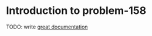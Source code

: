 # Introduction to problem-158

TODO: write [great documentation](http://jacobian.org/writing/what-to-write/)
